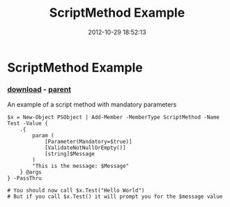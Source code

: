﻿---
pid:            3719
poster:         Neptune443
title:          ScriptMethod Example
date:           2012-10-29 18:52:13
format:         posh
parent:         3718
parent:         3718

---

# ScriptMethod Example

### [download](3719.ps1) - [parent](3718.md)

An example of a script method with mandatory parameters

```posh
$x = New-Object PSObject | Add-Member -MemberType ScriptMethod -Name Test -Value {
    .{
        param (	
            [Parameter(Mandatory=$true)]
            [ValidateNotNullOrEmpty()]
	        [string]$Message
        )
        "This is the message: $Message"
    } @args 
} -PassThru

# You should now call $x.Test("Hello World")
# But if you call $x.Test() it will prompt you for the $message value
```
